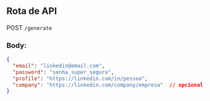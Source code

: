 ## Rota de API

POST `/generate`

### Body:
```json
{
  "email": "linkedin@email.com",
  "password": "senha_super_segura",
  "profile": "https://linkedin.com/in/pessoa",
  "company": "https://linkedin.com/company/empresa"  // opcional
}
